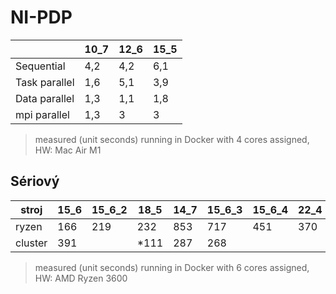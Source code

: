 # NI-PDP

|               | 10_7 | 12_6 | 15_5 |
| ------------- | ---- | ---- | ---- |
| Sequential    | 4,2  | 4,2  | 6,1  |
| Task parallel | 1,6  | 5,1  | 3,9  |
| Data parallel | 1,3  | 1,1  | 1,8  |
| mpi parallel  | 1,3  | 3    | 3    |

> measured (unit seconds) running in Docker with 4 cores assigned, HW: Mac Air M1

## Sériový

| stroj   | 15_6 | 15_6_2 | 18_5  | 14_7 | 15_6_3 | 15_6_4 | 22_4 | 14_6 | 18_5_2 | 14_6_2 |
| ------- | ---- | ------ | ----- | ---- | ------ | ------ | ---- | ---- | ------ | ------ |
| ryzen   | 166  | 219    | 232   | 853  | 717    | 451    | 370  | 45   | 121    | 113    |
| cluster | 391  |        | \*111 | 287  | 268    |

> measured (unit seconds) running in Docker with 6 cores assigned, HW: AMD Ryzen 3600
